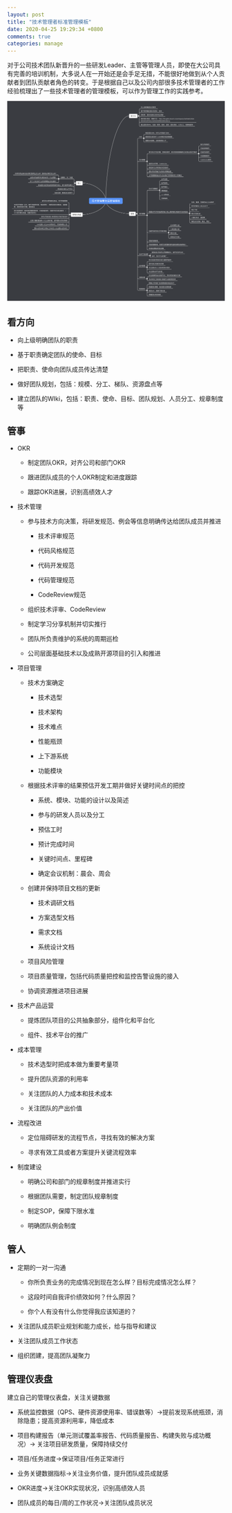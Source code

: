 ```yaml
---
layout: post
title: "技术管理者标准管理模板"
date: 2020-04-25 19:29:34 +0800
comments: true
categories: manage
---
```


对于公司技术团队新晋升的一些研发Leader、主管等管理人员，即使在大公司具有完善的培训机制，大多说人在一开始还是会手足无措，不能很好地做到从个人贡献者到团队贡献者角色的转变。于是根据自己以及公司内部很多技术管理者的工作经验梳理出了一些技术管理者的管理模板，可以作为管理工作的实践参考。

<!--more-->

![](/post_images/tech-manage.png)

## 看方向

- 向上级明确团队的职责

- 基于职责确定团队的使命、目标

- 把职责、使命向团队成员传达清楚

- 做好团队规划，包括：规模、分工、梯队、资源盘点等

- 建立团队的WIki，包括：职责、使命、目标、团队规划、人员分工、规章制度等

## 管事

- OKR

    - 制定团队OKR，对齐公司和部门OKR

    - 跟进团队成员的个人OKR制定和进度跟踪

    - 跟踪OKR进展，识别高绩效人才

- 技术管理

    - 参与技术方向决策，将研发规范、例会等信息明确传达给团队成员并推进

        - 技术评审规范

        - 代码风格规范

        - 代码开发规范

        - 代码管理规范

        - CodeReview规范

    - 组织技术评审、CodeReview

    - 制定学习分享机制并切实推行

    - 团队所负责维护的系统的周期巡检

    - 公司层面基础技术以及成熟开源项目的引入和推进

- 项目管理

    - 技术方案确定

        - 技术选型

        - 技术架构

        - 技术难点

        - 性能瓶颈

        - 上下游系统

        - 功能模块

    - 根据技术评审的结果预估开发工期并做好关键时间点的把控

        - 系统、模块、功能的设计以及简述

        - 参与的研发人员以及分工

        - 预估工时

        - 预计完成时间

        - 关键时间点、里程碑

        - 确定会议机制：晨会、周会

    - 创建并保持项目文档的更新

        - 技术调研文档

        - 方案选型文档

        - 需求文档

        - 系统设计文档

    - 项目风险管理

    - 项目质量管理，包括代码质量把控和监控告警设施的接入

    - 协调资源推进项目进展

- 技术产品运营

    - 提炼团队项目的公共抽象部分，组件化和平台化

    - 组件、技术平台的推广

- 成本管理

    - 技术选型时把成本做为重要考量项

    - 提升团队资源的利用率

    - 关注团队的人力成本和技术成本

    - 关注团队的产出价值

- 流程改进

    - 定位阻碍研发的流程节点，寻找有效的解决方案

    - 寻求有效工具或者方案提升关键流程效率

- 制度建设

    - 明确公司和部门的规章制度并推进实行

    - 根据团队需要，制定团队规章制度

    - 制定SOP，保障下限水准

    - 明确团队例会制度

## 管人

- 定期的一对一沟通

    - 你所负责业务的完成情况到现在怎么样？目标完成情况怎么样？

    - 这段时间自我评价绩效如何？什么原因？

    - 你个人有没有什么你觉得我应该知道的？

- 关注团队成员职业规划和能力成长，给与指导和建议

- 关注团队成员工作状态

- 组织团建，提高团队凝聚力

## 管理仪表盘

建立自己的管理仪表盘，关注关键数据

- 系统监控数据（QPS、硬件资源使用率、错误数等）->提前发现系统瓶颈，消除隐患；提高资源利用率，降低成本

- 项目构建报告（单元测试覆盖率报告、代码质量报告、构建失败与成功概况）-> 关注项目研发质量，保障持续交付 

- 项目/任务进度->保证项目/任务正常进行

- 业务关键数据指标->关注业务价值，提升团队成员成就感

- OKR进度->关注OKR实现状况，识别高绩效人员

- 团队成员的每日/周的工作状况->关注团队成员状况